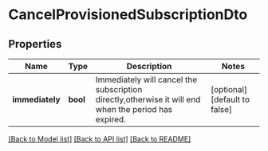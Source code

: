# CancelProvisionedSubscriptionDto

## Properties
Name | Type | Description | Notes
------------ | ------------- | ------------- | -------------
**immediately** | **bool** | Immediately will cancel the subscription directly,otherwise it will end when the period has expired. | [optional] [default to false]

[[Back to Model list]](../../README.md#documentation-for-models) [[Back to API list]](../../README.md#documentation-for-api-endpoints) [[Back to README]](../../README.md)

